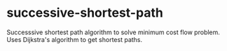 # successive-shortest-path
Successsive shortest path algorithm to solve minimum cost flow problem. Uses Dijkstra's algorithm to get shortest paths.
